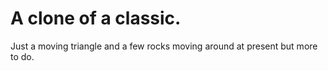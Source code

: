 # A clone of a classic.

Just a moving triangle and a few rocks  moving around at  present but  more to do.